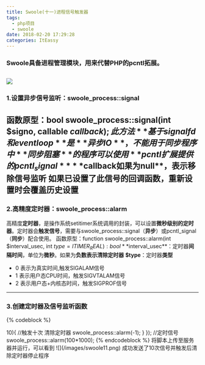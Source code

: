```yaml
---
title: Swoole(十一)进程信号触发器
tags:
  - php项目
  - swoole
date: 2018-02-20 17:29:28
categories: ItEassy
---
```


### Swoole具备进程管理模块，用来代替PHP的pcntl拓展。
![](/images/swoole.jpg)
---
### 1.设置异步信号监听：swoole_process::signal
函数原型：bool swoole_process::signal(int $signo, callable $callback);
此方法**基于signalfd和eventloop**是**异步IO**，不能用于同步程序中
**同步阻塞**的程序可以使用**pcntl扩展提供的pcntl_signal**
**$callback**如果为**null**，表示**移除信号监听**
如果已设置了此信号的回调函数，**重新设置时会覆盖历史设置**
---
### 2.高精度定时器：swoole_process::alarm
高精度**定时器**，是操作系统setitimer系统调用的封装，可以设置**微秒级别的定时器**。定时器会**触发信号**，需要与swoole_process::signal（**异步**）或pcntl_signal（**同步**）配合使用。
函数原型：function swoole_process::alarm(int $interval_usec, int $type = ITIMER_REAL) : bool
**$interval_usec**：定时器**间隔时间**，单位为**微秒**。如果为**负数表示清除定时器**
**$type**：定时器**类型**
* 0 表示为真实时间,触发SIGALAM信号
* 1 表示用户态CPU时间，触发SIGVTALAM信号
* 2 表示用户态+内核态时间，触发SIGPROF信号

---
### 3.创建定时器及信号监听函数
{% codeblock %}
<?php

//触发函数 异步执行 达到条件停止
swoole_process::signal(SIGALRM,function(){
	//计时器 用于停止定时器触发信号
	static $i=0;  
	echo "hello!\n";
	$i++;
	if($i>10){
		//触发十次 清除定时器
		swoole_process::alarm(-1);
	}
});

//定时信号
swoole_process::alarm(100*1000);
{% endcodeblock %}
将脚本上传至服务器并运行，可以看到
![](/images/swoole11.png)
成功发送了10次信号并触发后清除定时器停止程序
